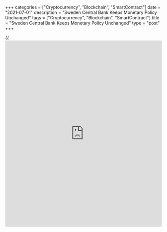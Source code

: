 +++
categories = ["Cryptocurrency", "Blockchain", "SmartContract"]
date = "2021-07-01"
description = "Sweden Central Bank Keeps Monetary Policy Unchanged"
tags = ["Cryptocurrency", "Blockchain", "SmartContract"]
title = "Sweden Central Bank Keeps Monetary Policy Unchanged"
type = "post"
+++

{{<iframe id="large-banner" src="https://www.bounty.group/#slide=10.0" width="100%" height="600" scrolling="no" style="border: 0px solid rgb(216, 221, 230); border-radius: 3px;">}}

Sweden's central bank retained its key interest rate and asset purchase
programme, as widely expected, on Thursday.

The Executive Board of Riksbank decided to hold the repo rate at zero
percent and it is expected to remain at this level in the years to come.

The board also voted to continue asset purchases within the envelope of
SEK 700 billion and to offer liquidity within all the programmes
launched.

The bank reiterated that it will design monetary [policy](https://www.fintechee.com/policy/) so that there is
extensive monetary [policy](https://www.fintechee.com/policy/) assistance for as long as necessary in order
to support the recovery and inflation.

The bank observed that inflationary pressures are still deemed moderate
and it is expected to take until next year before inflation rises more
persistently.

Inflation outlook was revised up for the entire forecast period.
Consumer prices are forecast to climb 1.6 percent this year instead of
1.4 percent estimated in April. The projections for 2022 and 2023 were
revised up to 1.7 percent and 1.8 percent, respectively.

The economic recovery is proceeding slightly faster than expected and
the Riksbank's forecasts have been revised up somewhat, the bank said.
According to the latest forecast, the [economy][1] will expand 4.2
percent in 2021, up from the prior forecast of 3.7 percent.

The outlook for 2022 was raised to 3.7 percent from 3.6 percent and that
for 2023 was lifted to 1.9 percent from 2 percent.

For comments and feedback [contact](https://www.playgroundfx.com/contact/): editorial@rtt[news](https://www.letsplayfx.com/blog/forex-news-website/).com

[Economic News][1]

 **What parts of the world are seeing the best (and worst) economic
performances lately? Click[here][2] to check out our [Econ Scorecard][2]
and find out! See up-to-the-moment [ranking](https://www.playgroundfx.com/blog/crypto-exchange-ranking/)s for the best and worst
performers in [GDP][2], [unemployment rate][3], [inflation][4] and much
more.**

   1. www.rtt[news](https://www.letsplayfx.com/blog/forex-news-website/).com/Content/EconomicNews.aspx
   2. www.rtt[news](https://www.letsplayfx.com/blog/forex-news-website/).com/economic-scorecard/world-rank/GDP/highest-performance.aspx
   3. www.rtt[news](https://www.letsplayfx.com/blog/forex-news-website/).com/economic-scorecard/world-rank/unemployment-rate/lowest-performance.aspx
   4. www.rtt[news](https://www.letsplayfx.com/blog/forex-news-website/).com/economic-scorecard/world-rank/CPI/highest-performance.aspx